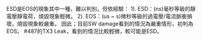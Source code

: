 ESD是EOS的現象其中一種，難以判別，但依經驗：
1). ESD：(ns)毫秒等級的靜電壓靜電荷，燒毀現象輕微。
2). EOS：(us ~ s)微秒等級的過電壓/電流脈衝損壞，燒毀現象較嚴重。
因此；目前SW damage看到的情況為嚴重情形，初判為EOS。
#487的TX3 Leak，看到的情況比較輕微，較可能是ESD。
